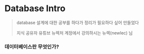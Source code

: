 # Database Intro
> database 설계에 대한 공부를 하다가 정리가 필요하다 싶어 만들었다
>
>지식 공유자
>  유튜브 뉴렉처 계정에서 강의하시는 뉴렉(newlec) 님

### 데이터베이스란 무엇인가?
